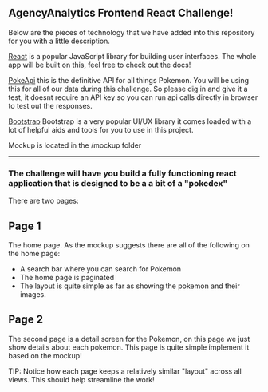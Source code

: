 ## AgencyAnalytics Frontend React Challenge!

Below are the pieces of technology that we have added into this repository for you with a little description.

[React](https://reactjs.org/) is a popular JavaScript library for building user interfaces. The whole app will be built on this, feel free to check out the docs!

[PokeApi](https://pokeapi.co/ ) this is the definitive API for all things Pokemon. You will be using this for all of our data during this challenge. So please dig in and give it a test, it doesnt require an API key so you can run api calls directly in browser to test out the responses. 

[Bootstrap](https://getbootstrap.com/docs/5.3/getting-started/introduction/) Bootstrap is a very popular UI/UX library it comes loaded with a lot of helpful aids and tools for you to use in this project.

Mockup is located in the /mockup folder

---

### The challenge will have you build a fully functioning react application that is designed to be a a bit of a "pokedex"

There are two pages:

## Page 1 ##
The home page. As the mockup suggests there are all of the following on the home page:
- A search bar where you can search for Pokemon
- The home page is paginated
- The layout is quite simple as far as showing the pokemon and their images.

## Page 2 ##
The second page is a detail screen for the Pokemon, on this page we just show details about each pokemon. This page is quite simple implement it based on the mockup!

TIP:
Notice how each page keeps a relatively similar "layout" across all views. This should help streamline the work!


